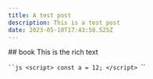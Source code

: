 ```yaml
---
title: A test post
description: This is a test post
date: 2023-05-10T17:43:58.525Z
---
```

#﻿# book
T﻿his is the rich text

`﻿``js
<﻿script>
c﻿onst a = 12;
<﻿/script>
`﻿``